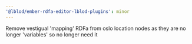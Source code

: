 ```yaml
---
'@lblod/ember-rdfa-editor-lblod-plugins': minor
---
```


Remove vestigual 'mapping' RDFa from oslo location nodes as they are no longer 'variables' so no longer need it

